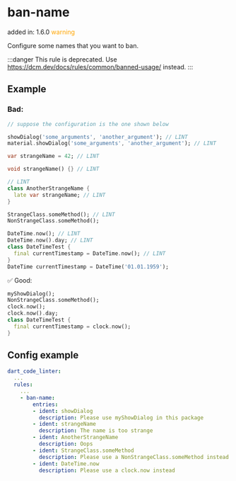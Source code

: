 # ban-name
added in: 1.6.0 <span style="color: orange">warning</span>

Configure some names that you want to ban.

:::danger
This rule is deprecated. Use https://dcm.dev/docs/rules/common/banned-usage/ instead.
:::

## Example
### Bad:
```dart
// suppose the configuration is the one shown below

showDialog('some_arguments', 'another_argument'); // LINT
material.showDialog('some_arguments', 'another_argument'); // LINT

var strangeName = 42; // LINT

void strangeName() {} // LINT

// LINT
class AnotherStrangeName {
  late var strangeName; // LINT
}

StrangeClass.someMethod(); // LINT
NonStrangeClass.someMethod();

DateTime.now(); // LINT
DateTime.now().day; // LINT
class DateTimeTest {
  final currentTimestamp = DateTime.now(); // LINT
}
DateTime currentTimestamp = DateTime('01.01.1959');
```
✅ Good:
```dart
myShowDialog();
NonStrangeClass.someMethod();
clock.now();
clock.now().day;
class DateTimeTest {
  final currentTimestamp = clock.now();
}
```
## Config example
```yaml
dart_code_linter:
  ...
  rules:
    ...
    - ban-name:
        entries:
        - ident: showDialog
          description: Please use myShowDialog in this package
        - ident: strangeName
          description: The name is too strange
        - ident: AnotherStrangeName
          description: Oops
        - ident: StrangeClass.someMethod
          description: Please use a NonStrangeClass.someMethod instead
        - ident: DateTime.now
          description: Please use a clock.now instead
```
